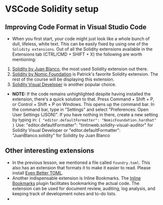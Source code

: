 # VSCode Solidity setup

## Improving Code Format in Visual Studio Code
- When you first start, your code might just look like a whole bunch of dull, lifeless, white text. This can be easily fixed by using one of the `Solidity extensions`. Out of all the Solidity extensions available in the Extensions tab (CTRL/CMD + SHIFT + X) the following are worth mentioning:

1. [Solidity by Juan Blanco](https://marketplace.visualstudio.com/items?itemName=JuanBlanco.solidity), the most used Solidity extension out there.
2. [Solidity by Nomic Foundation](https://marketplace.visualstudio.com/items?itemName=NomicFoundation.hardhat-solidity) is Patrick's favorite Solidity extension. The rest of the course will be displaying this extension.
3. [Solidity Visual Developer](https://marketplace.visualstudio.com/items?itemName=tintinweb.solidity-visual-auditor) is another popular choice.

- **NOTE:** If the code remains unhighlighted despite having installed the extension, there's a quick solution to that. Press Command + Shift + P, or Control + Shift + P on Windows. This opens up the command bar. In the command bar, type in "Settings" and select "Preferences: Open User Settings (JSON)". If you have nothing in there, create a new setting by typing in: ``` { "editor.defaultFormatter": "NomicFoundation.hardhat" } ``` Use: "editor.defaultFormatter": "tintinweb.solidity-visual-auditor" for Solidity Visual Developer or "editor.defaultFormatter": "JuanBlanco.solidity" for Solidity by Juan Blanco

## Other interesting extensions
- In the previous lesson, we mentioned a file called `foundry.toml`. This also has an extension that formats it to make it easier to read. Please install [Even Better TOML](https://marketplace.visualstudio.com/items?itemName=tamasfe.even-better-toml).
- Another indispensable extension is Inline Bookmarks. The [Inline Bookmarks](https://marketplace.visualstudio.com/items?itemName=tintinweb.vscode-inline-bookmarks) plugin facilitates bookmarking the actual code. The extension can be used for document review, auditing, log analysis, and keeping track of development notes and to-do lists. 
- 